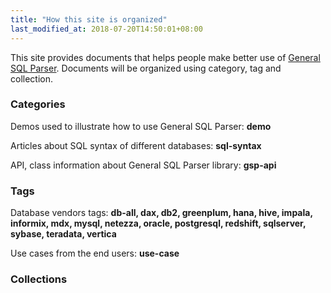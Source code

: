 ```yaml
---
title: "How this site is organized"
last_modified_at: 2018-07-20T14:50:01+08:00
---
```


This site provides documents that helps people make better use of [General SQL Parser](http://www.sqlparser.com).
Documents will be organized using category, tag and collection.

### Categories 

Demos used to illustrate how to use General SQL Parser: **demo**

Articles about SQL syntax of different databases: **sql-syntax**

API, class information about General SQL Parser library: **gsp-api**

### Tags

Database vendors tags: **db-all, dax, db2, greenplum, hana, hive, impala, informix, mdx, mysql, netezza, oracle, postgresql, redshift, sqlserver, sybase, teradata, vertica**

Use cases from the end users: **use-case**

### Collections